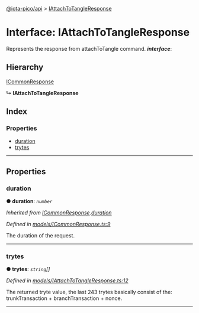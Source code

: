 [@iota-pico/api](../README.md) > [IAttachToTangleResponse](../interfaces/iattachtotangleresponse.md)

# Interface: IAttachToTangleResponse

Represents the response from attachToTangle command.
*__interface__*: 

## Hierarchy

 [ICommonResponse](icommonresponse.md)

**↳ IAttachToTangleResponse**

## Index

### Properties

* [duration](iattachtotangleresponse.md#duration)
* [trytes](iattachtotangleresponse.md#trytes)

---

## Properties

<a id="duration"></a>

###  duration

**●  duration**:  *`number`* 

*Inherited from [ICommonResponse](icommonresponse.md).[duration](icommonresponse.md#duration)*

*Defined in [models/ICommonResponse.ts:9](https://github.com/iotaeco/iota-pico-api/blob/6fd129f/src/models/ICommonResponse.ts#L9)*

The duration of the request.

___

<a id="trytes"></a>

###  trytes

**●  trytes**:  *`string`[]* 

*Defined in [models/IAttachToTangleResponse.ts:12](https://github.com/iotaeco/iota-pico-api/blob/6fd129f/src/models/IAttachToTangleResponse.ts#L12)*

The returned tryte value, the last 243 trytes basically consist of the: trunkTransaction + branchTransaction + nonce.

___

